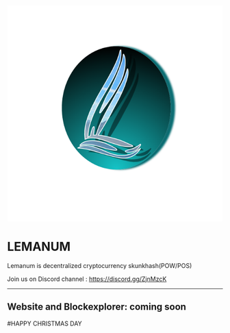 ![Alt text](assets/logo.png)

LEMANUM
========
Lemanum is decentralized cryptocurrency skunkhash(POW/POS)




Join us on 
Discord channel : https://discord.gg/ZjnMzcK<br />


-----
Website and Blockexplorer: coming soon<br />
-----



#HAPPY CHRISTMAS DAY 

